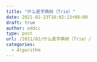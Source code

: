 ```yaml
---
title: "什么是字典树（Trie）"
date: 2021-02-23T16:02:13+08:00
draft: true
author: oddcc
type: post
url: /2021/02/什么是字典树（Trie）/
categories:
  - Algorithm
---
```


